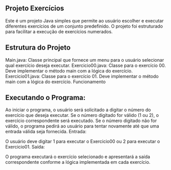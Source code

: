 ## Projeto Exercícios
Este é um projeto Java simples que permite ao usuário escolher e executar diferentes exercícios de um conjunto predefinido. O projeto foi estruturado para facilitar a execução de exercícios numerados.

## Estrutura do Projeto
Main.java: Classe principal que fornece um menu para o usuário selecionar qual exercício deseja executar.
Exercicio00.java: Classe para o exercício 00. Deve implementar o método main com a lógica do exercício.
Exercicio01.java: Classe para o exercício 01. Deve implementar o método main com a lógica do exercício.
Funcionamento

## Executando o Programa:
Ao iniciar o programa, o usuário será solicitado a digitar o número do exercício que deseja executar.
Se o número digitado for válido (1 ou 2), o exercício correspondente será executado.
Se o número digitado não for válido, o programa pedirá ao usuário para tentar novamente até que uma entrada válida seja fornecida.
Entrada:

O usuário deve digitar 1 para executar o Exercicio00 ou 2 para executar o Exercicio01.
Saída:

O programa executará o exercício selecionado e apresentará a saída correspondente conforme a lógica implementada em cada exercício.
